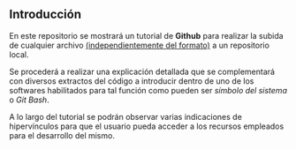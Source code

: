 ## Introducción
En este repositorio se mostrará un tutorial de __Github__ para realizar la subida de cualquier archivo <ins>(independientemente del formato)</ins> a un repositorio local. 

Se procederá a realizar una explicación detallada que se complementará con diversos extractos del código a introducir dentro de uno de los softwares habilitados para tal función como pueden ser *símbolo del sistema* o *Git Bash*. 

A lo largo del tutorial se podrán observar varias indicaciones de hipervínculos para que el usuario pueda acceder a los recursos empleados para el desarrollo del mismo.
